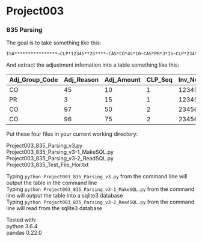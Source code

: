 # Project003
### 835 Parsing

The goal is to take something like this:  
```
ISA****************~CLP*12345**25****~CAS*CO*45*10~CAS*PR*3*15~CLP*23456**50*****~CAS*CO*97*50**96*75~IEA*asdf**asdf**** 
```
And extract the adjustment infomation into a table something like this:

Adj_Group_Code | Adj_Reason | Adj_Amount | CLP_Seq | Inv_Num
--- | --- | --- | --- | ---
CO | 45 | 10 | 1 | 12345
PR | 3 | 15 | 1 | 12345
CO | 97 | 50 | 2 | 23456
CO | 96 | 75 | 2 | 23456


Put these four files in your current working directory:

Project003_835_Parsing_v3.py  
Project003_835_Parsing_v3-1_MakeSQL.py  
Project003_835_Parsing_v3-2_ReadSQL.py  
Project003_835_Test_File_Hor.txt  

Typing `python Project003_835_Parsing_v3.py` from the command line will output the table in the command line  
Typing `python Project003_835_Parsing_v3-1_MakeSQL.py` from the command line will output the table into a sqlite3 database  
Typing `python Project003_835_Parsing_v3-2_ReadSQL.py` from the command line will read from the sqlite3 database

Tested with:  
python 3.6.4  
pandas 0.22.0  
